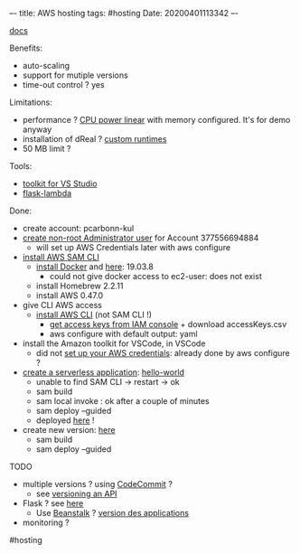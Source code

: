 –-
title: AWS hosting
tags: #hosting
Date: 20200401113342
–-

[docs](https://docs.aws.amazon.com/lambda/latest/dg/welcome.html)

Benefits:
* auto-scaling
* support for mutiple versions
* time-out control ? yes

Limitations:
* performance ? [CPU power linear](https://docs.aws.amazon.com/lambda/latest/dg/configuration-console.html) with memory configured.  It's for demo anyway
* installation of dReal ? [custom runtimes](https://docs.aws.amazon.com/lambda/latest/dg/runtimes-custom.html)
* 50 MB limit ?

Tools:
* [toolkit for VS Studio](https://aws.amazon.com/fr/visualstudiocode/)
* [flask-lambda](https://github.com/sivel/flask-lambda)

Done:
* create account: pcarbonn-kul
* [create non-root Administrator user](https://docs.aws.amazon.com/IAM/latest/UserGuide/getting-started_create-admin-group.html) for Account 377556694884
    * will set up AWS Credentials later with aws configure
* [install AWS SAM CLI](https://docs.aws.amazon.com/serverless-application-model/latest/developerguide/serverless-sam-cli-install.html)
    * [install Docker](https://docs.docker.com/install/) and [here](https://docs.docker.com/install/linux/docker-ce/ubuntu/): 19.03.8
        * could not give docker access to ec2-user: does not exist
    * install Homebrew 2.2.11
    * install AWS 0.47.0
* give CLI AWS access
    * [install AWS CLI](https://docs.aws.amazon.com/cli/latest/userguide/install-cliv2-linux.html) (not SAM CLI !)  
        * [get access keys from IAM console](https://docs.aws.amazon.com/IAM/latest/UserGuide/id_credentials_access-keys.html) + download accessKeys.csv
        * aws configure with default output: yaml
* install the Amazon toolkit for VSCode, in VSCode
    * did not [set up your AWS credentials](https://docs.aws.amazon.com/toolkit-for-vscode/latest/userguide/setup-credentials.html): already done by aws configure ?
* [create a serverless application](https://docs.aws.amazon.com/toolkit-for-vscode/latest/userguide/create-sam.html):  [hello-world](https://docs.aws.amazon.com/serverless-application-model/latest/developerguide/serverless-getting-started-hello-world.html)
    * unable to find SAM CLI → restart → ok
    * sam build
    * sam local invoke : ok after a couple of minutes
    * sam deploy –guided
    * deployed [here](https://gb8ubrmp0j.execute-api.us-east-1.amazonaws.com/Prod/hello/) !
* create new version: [here](https://8icksxbl7k.execute-api.eu-west-3.amazonaws.com/Prod/hello/)
    * sam build
    * sam deploy –guided

TODO
* multiple versions ? using [CodeCommit](https://docs.aws.amazon.com/codecommit/latest/userguide/welcome.html) ?
    * see [versioning an API](https://stackoverflow.com/questions/54208218/versioning-an-api-deployed-with-sam)
* Flask ? see [here](https://medium.com/@rodkey/deploying-a-flask-application-on-aws-a72daba6bb80)
    * Use [Beanstalk](https://docs.aws.amazon.com/fr_fr/elasticbeanstalk/latest/dg/Welcome.html) ? [version des applications](https://docs.aws.amazon.com/fr_fr/elasticbeanstalk/latest/dg/applications-versions.html)
* monitoring ?

#hosting